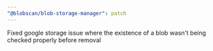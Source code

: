```yaml
---
"@blobscan/blob-storage-manager": patch
---
```


Fixed google storage issue where the existence of a blob wasn't being checked properly before removal
